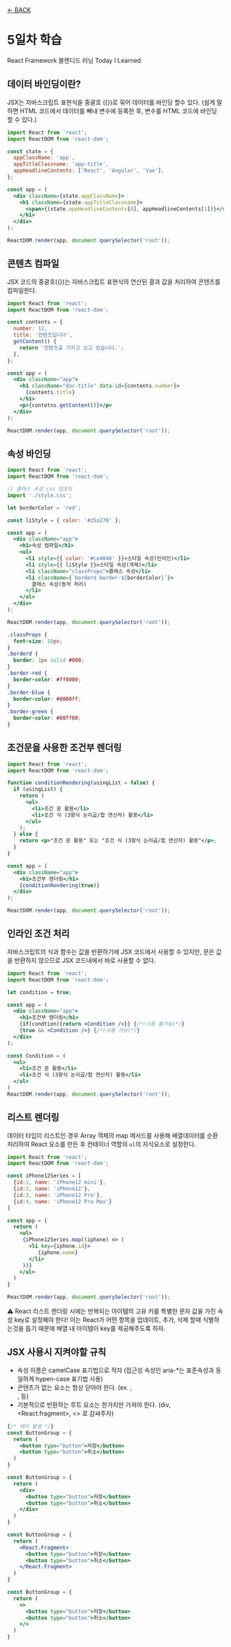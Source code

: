 [← BACK](./README.md)

# 5일차 학습

React Framework 블렌디드 러닝 Today I Learned

## 데이터 바인딩이란?

JSX는 자바스크립트 표현식을 중괄호 ({})로 묶어 데이터를 바인딩 할수 있다.
(쉽게 말하면 HTML 코드에서 데이터를 빼내 변수에 등록한 후, 변수를 HTML 코드에 바인딩 할 수 있다.)

```jsx
import React from 'react';
import ReactDOM from 'react-dom';

const state = {
  appClassName: 'app',
  appTitleClassname: 'app-title',
  appHeadlineContents: ['React', 'Angular', 'Vue'],
};

const app = (
  <div className={state.appClassName}>
    <h1 className={state.appTitleClassname}>
      <span>{(state.appHeadlineContents[0], appHeadlineContents[1])}</span>
    </h1>
  </div>
);

ReactDOM.render(app, document.querySelector('root'));
```

## 콘텐츠 컴파일

JSX 코드의 중괄호({})는 자바스크립트 표현식의 연산된 결과 값을 처리하여 콘텐츠를 컴파일한다.

```jsx
import React from 'react';
import ReactDOM from 'react-dom';

const contents = {
  number: 12,
  title: '컨텐츠입니다',
  getContent() {
    return '컨텐츠츨 가지고 오고 있습니다.';
  },
};

const app = (
  <div className="app">
    <h1 className="doc-title" data-id={contents.number}>
      {contents.title}
    </h1>
    <p>{contetns.getContent()}</p>
  </div>
);

ReactDOM.render(app, document.querySelector('root'));
```

## 속성 바인딩

```jsx
import React from 'react';
import ReactDOM from 'react-dom';

// 클래스 속성 css 임포트
import './style.css';

let borderColor = 'red';

const liStyle = { color: '#25a270' };

const app = (
  <div className="app">
    <h1>속성 컴파일</h1>
    <ul>
      <li style={{ color: '#ce4040' }}>스타일 속성(인라인)</li>
      <li style={{ liStyle }}>스타일 속성(객체)</li>
      <li className="classProps">클래스 속성</li>
      <li className={`borderd border-${borderColor}`}>
        클래스 속성(동적 처리)
      </li>
    </ul>
  </div>
);

ReactDOM.render(app, document.querySelector('root'));
```

```css
.classProps {
  font-size: 10px;
}
.borderd {
  border: 1px solid #000;
}
.border-red {
  border-color: #ff0000;
}
.border-blue {
  border-color: #0000ff;
}
.border-green {
  border-color: #00ff00;
}
```

## 조건문을 사용한 조건부 렌더링

```jsx
import React from 'react';
import ReactDOM from 'react-dom';

function conditionRendering(usingList = false) {
  if (usingList) {
    return (
      <ul>
        <li>조건 문 활용</li>
        <li>조건 식 (3항식 논리곱/합 연산자) 활용</li>
      </ul>
    );
  } else {
    return <p>"조건 문 활용" 또는 "조건 식 (3항식 논리곱/합 연산자) 활용"</p>;
  }
}

const app = (
  <div className="app">
    <h1>조건부 렌더링</h1>
    {conditionRendering(true)}
  </div>
);

ReactDOM.render(app, document.querySelector('root'));
```

## 인라인 조건 처리

자바스크립트의 식과 함수는 값을 반환하기에 JSX 코드에서 사용할 수 있지만, 문은 값을 반환하지 않으므로 JSX 코드내에서 바로 사용할 수 없다.

```jsx
import React from 'react';
import ReactDOM from 'react-dom';

let condition = true;

const app = (
  <div className="app">
    <h1>조건부 렌더링</h1>
    {if(condtion){return <Condition />}} {/*(사용 불가능)*/}
    {true && <Condition />} {/*(사용 가능)*/}
  </div>
);

const Condition = (
  <ul>
    <li>조건 문 활용</li>
    <li>조건 식 (3항식 논리곱/합 연산자) 활용</li>
  </ul>
)
ReactDOM.render(app, document.querySelector('root'));
```

## 리스트 렌더링

데이터 타입이 리스트인 경우 Array 객체의 map 메서드를 사용해 배열데이터를 순환 처리하여 React 요소를 만든 후 컨테이너 역할의 <code>ul</code>의 자식요소로 설정한다.

```jsx
import React from 'react';
import ReactDOM from 'react-dom';

const iPhone12Series = [
  {id:1, name: 'iPhone12 mini'},
  {id:2, name: 'iPhone12'},
  {id:3, name: 'iPhone12 Pro'},
  {id:4, name: 'iPhone12 Pro Max'}
]

const app = {
  return (
    <ul>
     {iPhone12Series.map((iphone) => (
       <li key={iphone.id}>
          {iphone.name}
       </li>
     ))}
    </ul>
  )
}

ReactDOM.render(app, document.querySelector('root'));
```

⚠️ React 리스트 렌더링 시에는 반복되는 아이템의 고유 키를 특별한 문자 값을 가진 속성 key로 설정해야 한다!
이는 React가 어떤 항목을 업데이트, 추가, 삭제 할때 식별하는것을 돕기 때문에 배열 내 아이템이 key를 제공해주도록 하자.

## JSX 사용시 지켜야할 규칙

- 속성 이름은 camelCase 표기법으로 적자 (접근성 속성인 aria-\*는 표준속성과 동일하게 hypen-case 표기법 사용)
- 콘텐츠가 없는 요소는 항상 닫아야 한다. (ex. <img />, <br />, <area /> 등)
- 기본적으로 반환하는 루트 요소는 한가지만 가져야 한다. (div, <React.fragment>, <> 로 감싸주자)

```jsx
{/* 에러 발생 */}
const ButtonGroup = {
  return (
    <button type="button">저장</button>
    <button type="button">취소</button>
  )
}
```

```jsx
const ButtonGroup = {
  return (
    <div>
      <button type="button">저장</button>
      <button type="button">취소</button>
    </div>
  )
}
```

```jsx
const ButtonGroup = {
  return (
    <React.Fragment>
      <button type="button">저장</button>
      <button type="button">취소</button>
    </React.Fragment>
  )
}
```

```jsx
const ButtonGroup = {
  return (
    <>
      <button type="button">저장</button>
      <button type="button">취소</button>
    </>
  )
}
```
